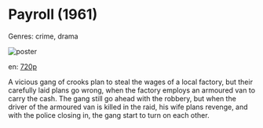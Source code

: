 # Payroll (1961)

Genres: crime, drama

![poster](http://image.tmdb.org/t/p/w500/eI3fAFMXIqw4DpSua3bOAFSOqF8.jpg)

en:
  [720p](magnet:?xt=urn:btih:B01E07FB9C1E92BB804C72DB1C467C9F0B42A536&tr=udp://glotorrents.pw:6969/announce&tr=udp://tracker.opentrackr.org:1337/announce&tr=udp://torrent.gresille.org:80/announce&tr=udp://tracker.openbittorrent.com:80&tr=udp://tracker.coppersurfer.tk:6969&tr=udp://tracker.leechers-paradise.org:6969&tr=udp://p4p.arenabg.ch:1337&tr=udp://tracker.internetwarriors.net:1337)
  


A vicious gang of crooks plan to steal the wages of a local factory, but their carefully laid plans go wrong, when the factory employs an armoured van to carry the cash. The gang still go ahead with the robbery, but when the driver of the armoured van is killed in the raid, his wife plans revenge, and with the police closing in, the gang start to turn on each other.